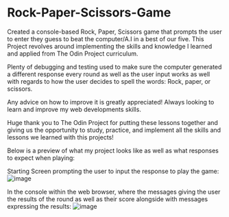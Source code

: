 # Rock-Paper-Scissors-Game

Created a console-based Rock, Paper, Scissors game that prompts the user to enter they guess to beat the computer/A.I in a best of our five. This Project revolves around implementing the skills and knowledge I learned and applied from The Odin Project curriculum. 

Plenty of debugging and testing used to make sure the computer generated a different response every round as well as the user input works as well with regards to how the user decides to spell the words: Rock, paper, or scissors. 

Any advice on how to improve it is greatly appreciated! Always looking to learn and improve my web developments skills.

Huge thank you to The Odin Project for putting these lessons together and giving us the opportunity to study, practice, and implement all the skills and lessons we learned with this projects!

Below is a preview of what my project looks like as well as what responses to expect when playing:

Starting Screen prompting the user to input the response to play the game:
![image](https://github.com/user-attachments/assets/e0a8e79c-40b8-4aa2-beba-1f7d5a841dc2)


In the console within the web browser, where the messages giving the user the results of the round as well as their score alongside with messages expressing the results:
![image](https://github.com/user-attachments/assets/8f95b566-314d-497f-93d8-3882a5e352fa)

